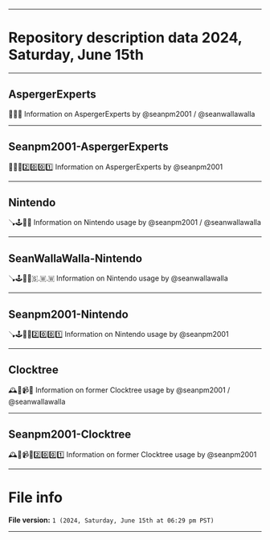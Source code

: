 
***

# Repository description data 2024, Saturday, June 15th

---

## AspergerExperts

🌈️🧠️🌐️ Information on AspergerExperts by @seanpm2001 / @seanwallawalla

---

## Seanpm2001-AspergerExperts

🌈️🧠️🌐️2️⃣️0️⃣️0️⃣️1️⃣️ Information on AspergerExperts by @seanpm2001

---

## Nintendo

🪠️🕹️🧱️🌐️ Information on Nintendo usage by @seanpm2001 / @seanwallawalla

---

## SeanWallaWalla-Nintendo

🪠️🕹️🧱️🌐️🇸.🇼.🇼 Information on Nintendo usage by @seanwallawalla

---

## Seanpm2001-Nintendo

🪠️🕹️🧱️🌐️2️⃣️0️⃣️0️⃣️1️⃣️ Information on Nintendo usage by @seanpm2001

---

## Clocktree

🕰️🌳️📹️🌐️ Information on former Clocktree usage by @seanpm2001 / @seanwallawalla

---

## Seanpm2001-Clocktree

🕰️🌳️📹️🌐️2️⃣️0️⃣️0️⃣️1️⃣️ Information on former Clocktree usage by @seanpm2001

***

# File info

**File version:** `1 (2024, Saturday, June 15th at 06:29 pm PST)`

***

